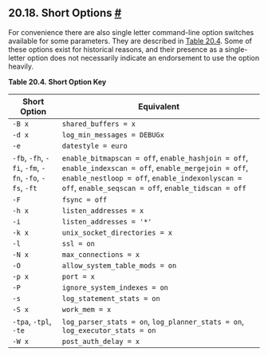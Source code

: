 ## 20.18. Short Options [#](#RUNTIME-CONFIG-SHORT)

For convenience there are also single letter command-line option switches available for some parameters. They are described in [Table 20.4](runtime-config-short.html#RUNTIME-CONFIG-SHORT-TABLE "Table 20.4. Short Option Key"). Some of these options exist for historical reasons, and their presence as a single-letter option does not necessarily indicate an endorsement to use the option heavily.

**Table 20.4. Short Option Key**

| Short Option                                           | Equivalent                                                                                                                                                                                                    |
| ------------------------------------------------------ | ------------------------------------------------------------------------------------------------------------------------------------------------------------------------------------------------------------- |
| `-B x`                                                 | `shared_buffers = x`                                                                                                                                                                                          |
| `-d x`                                                 | `log_min_messages = DEBUGx`                                                                                                                                                                                   |
| `-e`                                                   | `datestyle = euro`                                                                                                                                                                                            |
| `-fb`, `-fh`, `-fi`, `-fm`, `-fn`, `-fo`, `-fs`, `-ft` | `enable_bitmapscan = off`, `enable_hashjoin = off`, `enable_indexscan = off`, `enable_mergejoin = off`, `enable_nestloop = off`, `enable_indexonlyscan = off`, `enable_seqscan = off`, `enable_tidscan = off` |
| `-F`                                                   | `fsync = off`                                                                                                                                                                                                 |
| `-h x`                                                 | `listen_addresses = x`                                                                                                                                                                                        |
| `-i`                                                   | `listen_addresses = '*'`                                                                                                                                                                                      |
| `-k x`                                                 | `unix_socket_directories = x`                                                                                                                                                                                 |
| `-l`                                                   | `ssl = on`                                                                                                                                                                                                    |
| `-N x`                                                 | `max_connections = x`                                                                                                                                                                                         |
| `-O`                                                   | `allow_system_table_mods = on`                                                                                                                                                                                |
| `-p x`                                                 | `port = x`                                                                                                                                                                                                    |
| `-P`                                                   | `ignore_system_indexes = on`                                                                                                                                                                                  |
| `-s`                                                   | `log_statement_stats = on`                                                                                                                                                                                    |
| `-S x`                                                 | `work_mem = x`                                                                                                                                                                                                |
| `-tpa`, `-tpl`, `-te`                                  | `log_parser_stats = on`, `log_planner_stats = on`, `log_executor_stats = on`                                                                                                                                  |
| `-W x`                                                 | `post_auth_delay = x`                                                                                                                                                                                         |